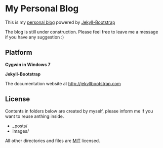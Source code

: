 # My Personal Blog

This is my [personal blog](http://Silverneo.github.io) powered by [Jekyll-Bootstrap](http://jekyllbootstrap.com)

The blog is still under construction. Please feel free to leave me a message if you have any suggestion :)

## Platform

**Cygwin in Windows 7**

**Jekyll-Bootstrap**

The documentation website at <http://jekyllbootstrap.com> 

## License

Contents in folders below are created by myself, please inform me if you want to reuse anthing inside.

 * _posts/
 * images/

All other directories and files are [MIT](http://opensource.org/licenses/MIT) licensed.
